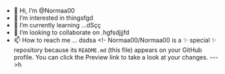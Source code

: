 - 👋 Hi, I’m @Normaa00
- 👀 I’m interested in thingsfgd
- 🌱 I’m currently learning ...dSçç
- 💞️ I’m looking to collaborate on .hgfsdjjjfd
- 📫 How to reach me ...
dsdsa
<!-
Normaa00/Normaa00 is a ✨ special ✨ repository because its `README.md` (this file) appears on your GitHub profile.
You can click the Preview link to take a look at your changes.
--->h
